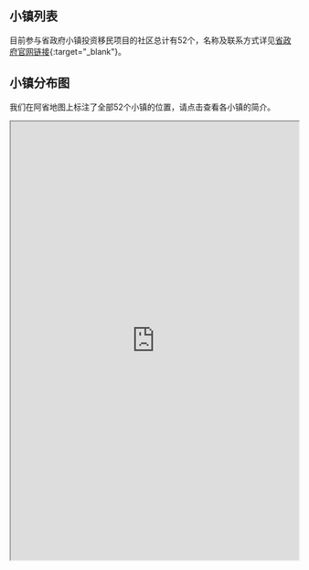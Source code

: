 
## 小镇列表

目前参与省政府小镇投资移民项目的社区总计有52个，名称及联系方式详见[省政府官网链接](https://www.alberta.ca/aaip-rural-entrepreneur-stream-participating-communities){:target="_blank"}。

## 小镇分布图

我们在阿省地图上标注了全部52个小镇的位置，请点击查看各小镇的简介。

<iframe src="https://www.google.com/maps/d/embed?mid=1Tiv9zZGZgACi-8weTVUHkljX_HVfKHc&ehbc=2E312F&noprof=1" width="100%" height="768"></iframe>
